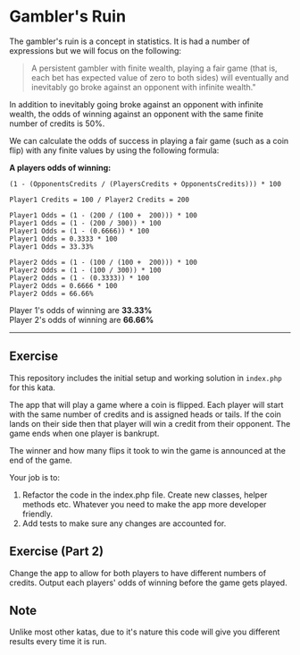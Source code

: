 # Gambler's Ruin

The gambler's ruin is a concept in statistics. It is had a number of expressions but we will focus on the following:

> A persistent gambler with finite wealth, playing a fair game (that is, each bet has expected value of zero to both sides) will eventually and inevitably go broke against an opponent with infinite wealth."

In addition to inevitably going broke against an opponent with infinite wealth, the odds of winning against an opponent with the same finite number of credits is 50%.

We can calculate the odds of success in playing a fair game (such as a coin flip) with any finite values by using the following formula:

**A players odds of winning:** <br>
```
(1 - (OpponentsCredits / (PlayersCredits + OpponentsCredits))) * 100
```

```
Player1 Credits = 100 / Player2 Credits = 200

Player1 Odds = (1 - (200 / (100 +  200))) * 100
Player1 Odds = (1 - (200 / 300)) * 100
Player1 Odds = (1 - (0.6666)) * 100
Player1 Odds = 0.3333 * 100
Player1 Odds = 33.33%

Player2 Odds = (1 - (100 / (100 +  200))) * 100
Player2 Odds = (1 - (100 / 300)) * 100
Player2 Odds = (1 - (0.3333)) * 100
Player2 Odds = 0.6666 * 100
Player2 Odds = 66.66%
```

Player 1's odds of winning are **33.33%** <br>
Player 2's odds of winning are **66.66%**

<hr>

## Exercise

This repository includes the initial setup and working solution in `index.php` for this kata.

The app that will play a game where a coin is flipped. Each player will start with the same number of credits and is assigned heads or tails. If the coin lands on their side then that player will win a credit from their opponent. The game ends when one player is bankrupt.

The winner and how many flips it took to win the game is announced at the end of the game.

Your job is to:

1. Refactor the code in the index.php file. Create new classes, helper methods etc. Whatever you need to make the app more developer friendly.
2. Add tests to make sure any changes are accounted for.

## Exercise (Part 2)

Change the app to allow for both players to have different numbers of credits. Output each players' odds of winning before the game gets played.


## Note

Unlike most other katas, due to it's nature this code will give you different results every time it is run.
